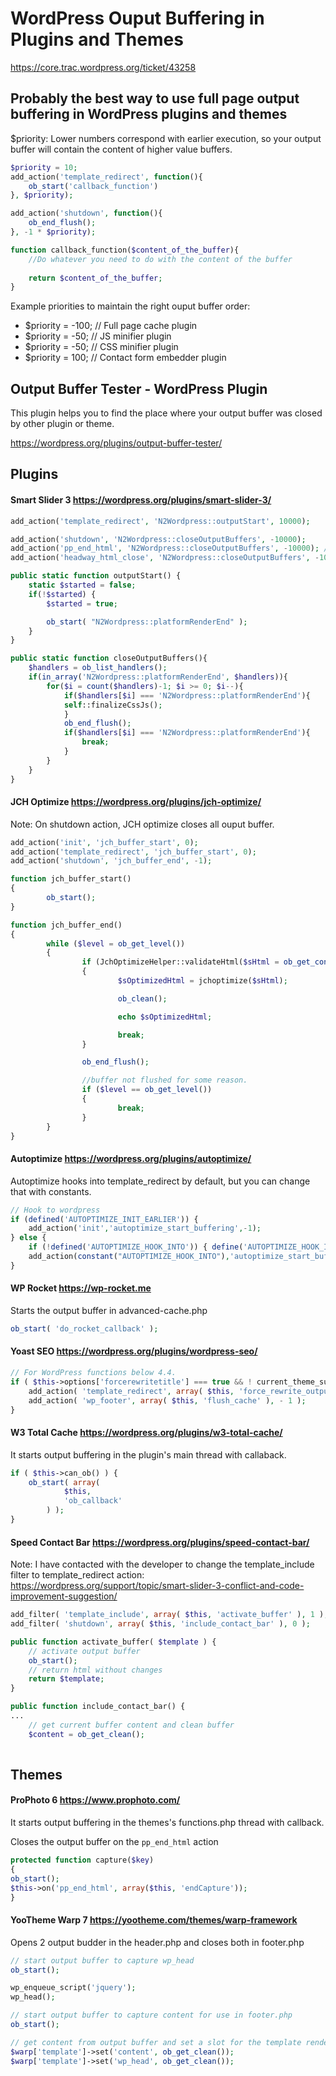 # WordPress Ouput Buffering in Plugins and Themes

https://core.trac.wordpress.org/ticket/43258

## Probably the best way to use full page output buffering in WordPress plugins and themes
$priority: Lower numbers correspond with earlier execution, so your output buffer will contain the content of higher value buffers. 

```php
$priority = 10;
add_action('template_redirect', function(){
	ob_start('callback_function')
}, $priority);

add_action('shutdown', function(){
	ob_end_flush();
}, -1 * $priority);

function callback_function($content_of_the_buffer){
	//Do whatever you need to do with the content of the buffer
	
	return $content_of_the_buffer;
}
```
Example priorities to maintain the right ouput buffer order:
- $priority = -100; // Full page cache plugin
- $priority = -50; // JS minifier plugin
- $priority = -50; // CSS minifier plugin
- $priority = 100; // Contact form embedder plugin

## Output Buffer Tester - WordPress Plugin

This plugin helps you to find the place where your output buffer was closed by other plugin or theme.

https://wordpress.org/plugins/output-buffer-tester/


## Plugins

#### Smart Slider 3 https://wordpress.org/plugins/smart-slider-3/

```php
add_action('template_redirect', 'N2Wordpress::outputStart', 10000);

add_action('shutdown', 'N2Wordpress::closeOutputBuffers', -10000);
add_action('pp_end_html', 'N2Wordpress::closeOutputBuffers', -10000); // ProPhoto 6 theme
add_action('headway_html_close', 'N2Wordpress::closeOutputBuffers', -10000);
```

```php
public static function outputStart() {
    static $started = false;
    if(!$started) {
	    $started = true;

	    ob_start( "N2Wordpress::platformRenderEnd" );
    }
}

public static function closeOutputBuffers(){
    $handlers = ob_list_handlers();
    if(in_array('N2Wordpress::platformRenderEnd', $handlers)){
	    for($i = count($handlers)-1; $i >= 0; $i--){
		    if($handlers[$i] === 'N2Wordpress::platformRenderEnd'){
			self::finalizeCssJs();
		    }
		    ob_end_flush();
		    if($handlers[$i] === 'N2Wordpress::platformRenderEnd'){
			    break;
		    }
	    }
    }
}
```

#### JCH Optimize https://wordpress.org/plugins/jch-optimize/

Note: On shutdown action, JCH optimize closes all ouput buffer.

```php
add_action('init', 'jch_buffer_start', 0);
add_action('template_redirect', 'jch_buffer_start', 0);
add_action('shutdown', 'jch_buffer_end', -1);

function jch_buffer_start()
{
        ob_start();
}

function jch_buffer_end()
{
        while ($level = ob_get_level())
        {
                if (JchOptimizeHelper::validateHtml($sHtml = ob_get_contents()))
                {
                        $sOptimizedHtml = jchoptimize($sHtml);

                        ob_clean();

                        echo $sOptimizedHtml;

                        break;
                }

                ob_end_flush();

                //buffer not flushed for some reason.
                if ($level == ob_get_level())
                {
                        break;
                }
        }
}
```

#### Autoptimize https://wordpress.org/plugins/autoptimize/
Autoptimize hooks into template_redirect by default, but you can change that with constants.

```php
// Hook to wordpress
if (defined('AUTOPTIMIZE_INIT_EARLIER')) {
    add_action('init','autoptimize_start_buffering',-1);
} else {
    if (!defined('AUTOPTIMIZE_HOOK_INTO')) { define('AUTOPTIMIZE_HOOK_INTO', 'template_redirect'); }
    add_action(constant("AUTOPTIMIZE_HOOK_INTO"),'autoptimize_start_buffering',2);
}
```

#### WP Rocket https://wp-rocket.me
Starts the output buffer in advanced-cache.php
```php
ob_start( 'do_rocket_callback' );
```

#### Yoast SEO https://wordpress.org/plugins/wordpress-seo/

```php
// For WordPress functions below 4.4.
if ( $this->options['forcerewritetitle'] === true && ! current_theme_supports( 'title-tag' ) ) {
	add_action( 'template_redirect', array( $this, 'force_rewrite_output_buffer' ), 99999 );
	add_action( 'wp_footer', array( $this, 'flush_cache' ), - 1 );
}
```

#### W3 Total Cache https://wordpress.org/plugins/w3-total-cache/

It starts output buffering in the plugin's main thread with callaback.

```php
if ( $this->can_ob() ) {
	ob_start( array(
			$this,
			'ob_callback'
		) );
}
```

#### Speed Contact Bar https://wordpress.org/plugins/speed-contact-bar/
Note: I have contacted with the developer to change the template_include filter to template_redirect action: https://wordpress.org/support/topic/smart-slider-3-conflict-and-code-improvement-suggestion/

```php
add_filter( 'template_include', array( $this, 'activate_buffer' ), 1 );
add_filter( 'shutdown', array( $this, 'include_contact_bar' ), 0 );
```

```php
public function activate_buffer( $template ) {
	// activate output buffer
	ob_start();
	// return html without changes
	return $template;
}

public function include_contact_bar() {
...
	// get current buffer content and clean buffer
	$content = ob_get_clean(); 
			
```

## Themes

#### ProPhoto 6 https://www.prophoto.com/

It starts output buffering in the themes's functions.php thread with callback.

Closes the output buffer on the ```pp_end_html``` action

```PHP
protected function capture($key)
{
ob_start();
$this->on('pp_end_html', array($this, 'endCapture'));
}
```

#### YooTheme Warp 7 https://yootheme.com/themes/warp-framework

Opens 2 output budder in the header.php and closes both in footer.php

```PHP
// start output buffer to capture wp_head
ob_start();

wp_enqueue_script('jquery');
wp_head();

// start output buffer to capture content for use in footer.php
ob_start();
```

```PHP
// get content from output buffer and set a slot for the template renderer
$warp['template']->set('content', ob_get_clean());
$warp['template']->set('wp_head', ob_get_clean());
```
